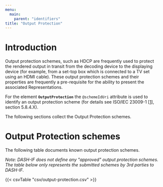 ```yaml
---
menu:
  main:
    parent: "identifiers"
title: "Output Protection"
---
```


# Introduction

Output protection schemes, such as HDCP are frequently used to protect the rendered output in transit from the decoding device to the displaying device (for example, from a set-top box which is connected to a TV set using an HDMI cable). These output protection schemes and their properties are frequently a pre-requisite for the ability to present the associated Representations.

For the element **`OutputProtection`** the `@schemeIdUri` attribute is used to identify an output protection scheme (for details see ISO/IEC 23009-1 \[[1](/identifiers/references#23009-1)\], section 5.8.4.X). 

The following sections collect the Output Protection schemes.

# Output Protection schemes

The following table documents known output protection schemes.

*Note: DASH-IF does not define any "approved" output protection schemes.
The table below only represents the submitted schemes by 3rd parties to DASH-IF.*

{{< csvTable "csv/output-protection.csv" >}}
